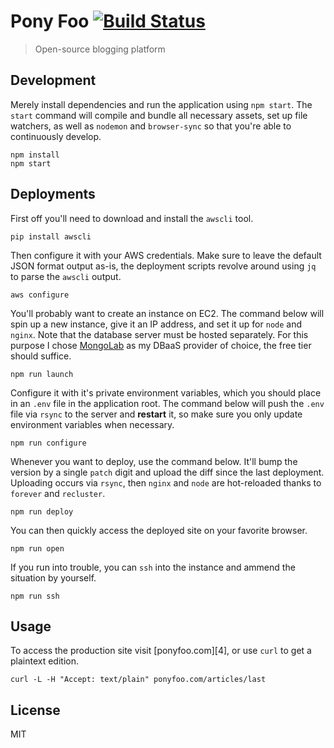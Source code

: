 # Pony Foo [![Build Status][1]][2]

> Open-source blogging platform

## Development

Merely install dependencies and run the application using `npm start`. The `start` command will compile and bundle all necessary assets, set up file watchers, as well as `nodemon` and `browser-sync` so that you're able to continuously develop.

```shell
npm install
npm start
```

## Deployments

First off you'll need to download and install the `awscli` tool.

```shell
pip install awscli
```

Then configure it with your AWS credentials. Make sure to leave the default JSON format output as-is, the deployment scripts revolve around using `jq` to parse the `awscli` output.

```shell
aws configure
```

You'll probably want to create an instance on EC2. The command below will spin up a new instance, give it an IP address, and set it up for `node` and `nginx`. Note that the database server must be hosted separately. For this purpose I chose [MongoLab][3] as my DBaaS provider of choice, the free tier should suffice.

```shell
npm run launch
```

Configure it with it's private environment variables, which you should place in an `.env` file in the application root. The command below will push the `.env` file via `rsync` to the server and **restart** it, so make sure you only update environment variables when necessary.

```shell
npm run configure
```

Whenever you want to deploy, use the command below. It'll bump the version by a single `patch` digit and upload the diff since the last deployment. Uploading occurs via `rsync`, then `nginx` and `node` are hot-reloaded thanks to `forever` and `recluster`.

```shell
npm run deploy
```

You can then quickly access the deployed site on your favorite browser.

```shell
npm run open
```

If you run into trouble, you can `ssh` into the instance and ammend the situation by yourself.

```shell
npm run ssh
```

## Usage

To access the production site visit [ponyfoo.com][4], or use `curl` to get a plaintext edition.

```shell
curl -L -H "Accept: text/plain" ponyfoo.com/articles/last
```

## License

MIT

  [1]: https://travis-ci.org/ponyfoo/ponyfoo.png?branch=master
  [2]: https://travis-ci.org/ponyfoo/ponyfoo
  [3]: http://mongolab.com/
